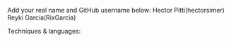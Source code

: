 Add your real name and GitHub username below: 
Hector Pitti(hectorsimer) Reyki Garcia(RixGarcia)

Techniques & languages:
